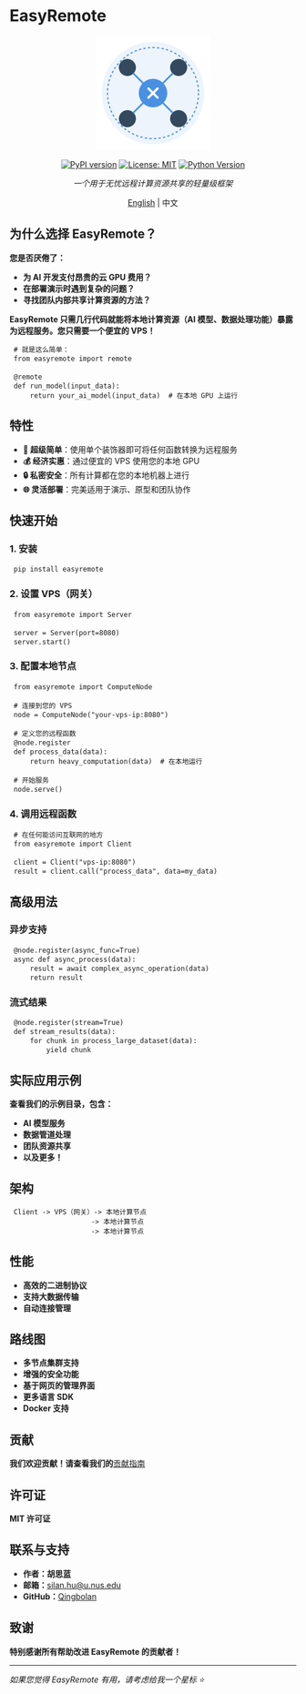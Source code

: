 # EasyRemote

<div align="center">

![EasyRemote Logo](docs/easyremote-logo.png)

[![PyPI version](https://badge.fury.io/py/easyremote.svg)](https://badge.fury.io/py/easyremote)
[![License: MIT](https://img.shields.io/badge/License-MIT-yellow.svg)](https://opensource.org/licenses/MIT)
[![Python Version](https://img.shields.io/pypi/pyversions/easyremote)]()

*一个用于无忧远程计算资源共享的轻量级框架*

[English](README.md) | 中文

</div>

## 为什么选择 EasyRemote？

**您是否厌倦了：**

* **为 AI 开发支付昂贵的云 GPU 费用？**
* **在部署演示时遇到复杂的问题？**
* **寻找团队内部共享计算资源的方法？**

**EasyRemote 只需几行代码就能将本地计算资源（AI 模型、数据处理功能）暴露为远程服务。您只需要一个便宜的 VPS！**

```
 # 就是这么简单：
 from easyremote import remote
 
 @remote
 def run_model(input_data):
     return your_ai_model(input_data)  # 在本地 GPU 上运行
```

## 特性

* **🚀 超级简单**：使用单个装饰器即可将任何函数转换为远程服务
* **💰 经济实惠**：通过便宜的 VPS 使用您的本地 GPU
* **🔒 私密安全**：所有计算都在您的本地机器上进行
* **🌐 灵活部署**：完美适用于演示、原型和团队协作

## 快速开始

### 1. 安装

```
 pip install easyremote
```

### 2. 设置 VPS（网关）

```
 from easyremote import Server
 
 server = Server(port=8080)
 server.start()
```

### 3. 配置本地节点

```
 from easyremote import ComputeNode
 
 # 连接到您的 VPS
 node = ComputeNode("your-vps-ip:8080")
 
 # 定义您的远程函数
 @node.register
 def process_data(data):
     return heavy_computation(data)  # 在本地运行
 
 # 开始服务
 node.serve()
```

### 4. 调用远程函数

```
 # 在任何能访问互联网的地方
 from easyremote import Client
 
 client = Client("vps-ip:8080")
 result = client.call("process_data", data=my_data)
```

## 高级用法

### 异步支持

```
 @node.register(async_func=True)
 async def async_process(data):
     result = await complex_async_operation(data)
     return result
```

### 流式结果

```
 @node.register(stream=True)
 def stream_results(data):
     for chunk in process_large_dataset(data):
         yield chunk
```

## 实际应用示例

**查看我们的示例目录，包含：**

* **AI 模型服务**
* **数据管道处理**
* **团队资源共享**
* **以及更多！**

## 架构

```
 Client -> VPS（网关）-> 本地计算节点
                    -> 本地计算节点
                    -> 本地计算节点
```

## 性能

* **高效的二进制协议**
* **支持大数据传输**
* **自动连接管理**

## 路线图

* **多节点集群支持**
* **增强的安全功能**
* **基于网页的管理界面**
* **更多语言 SDK**
* **Docker 支持**

## 贡献

**我们欢迎贡献！请查看我们的**[贡献指南](CONTRIBUTING.md)

## 许可证

**MIT 许可证**

## 联系与支持

* **作者：胡思蓝**
* **邮箱：**[silan.hu@u.nus.edu](mailto:silan.hu@u.nus.edu)
* **GitHub：**[Qingbolan](https://github.com/Qingbolan)

## 致谢

**特别感谢所有帮助改进 EasyRemote 的贡献者！**

---

*如果您觉得 EasyRemote 有用，请考虑给我一个星标 ⭐*
